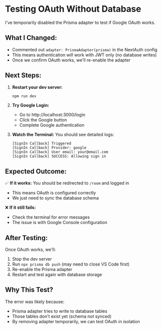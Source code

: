 # Testing OAuth Without Database

I've temporarily disabled the Prisma adapter to test if Google OAuth works.

## What I Changed:

- Commented out `adapter: PrismaAdapter(prisma)` in the NextAuth config
- This means authentication will work with JWT only (no database writes)
- Once we confirm OAuth works, we'll re-enable the adapter

## Next Steps:

1. **Restart your dev server:**

   ```bash
   npm run dev
   ```

2. **Try Google Login:**
   - Go to http://localhost:3000/login
   - Click the Google button
   - Complete Google authentication
3. **Watch the Terminal:**
   You should see detailed logs:
   ```
   [SignIn Callback] Triggered
   [SignIn Callback] Provider: google
   [SignIn Callback] User email: your@email.com
   [SignIn Callback] SUCCESS: Allowing sign in
   ```

## Expected Outcome:

✅ **If it works:** You should be redirected to `/room` and logged in

- This means OAuth is configured correctly
- We just need to sync the database schema

❌ **If it still fails:**

- Check the terminal for error messages
- The issue is with Google Console configuration

## After Testing:

Once OAuth works, we'll:

1. Stop the dev server
2. Run `npx prisma db push` (may need to close VS Code first)
3. Re-enable the Prisma adapter
4. Restart and test again with database storage

## Why This Test?

The error was likely because:

- Prisma adapter tries to write to database tables
- Those tables don't exist yet (schema not synced)
- By removing adapter temporarily, we can test OAuth in isolation
